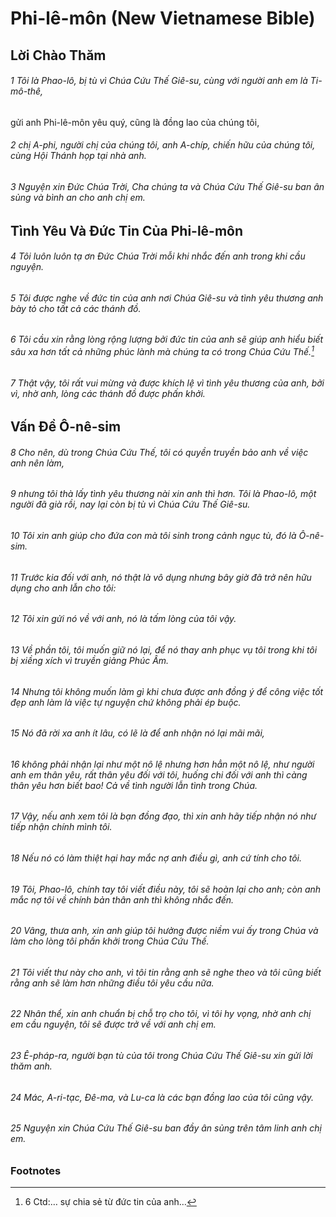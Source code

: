 
# Phi-lê-môn (New Vietnamese Bible)
## Lời Chào Thăm

###### 1 Tôi là Phao-lô, bị tù vì Chúa Cứu Thế Giê-su, cùng với người anh em là Ti-mô-thê,
gửi anh Phi-lê-môn yêu quý, cũng là đồng lao của chúng tôi,  
###### 2 chị A-phi, người chị của chúng tôi, anh A-chíp, chiến hữu của chúng tôi, cùng Hội Thánh họp tại nhà anh.

###### 3 Nguyện xin Đức Chúa Trời, Cha chúng ta và Chúa Cứu Thế Giê-su ban ân sủng và bình an cho anh chị em.

## Tình Yêu Và Đức Tin Của Phi-lê-môn

###### 4 Tôi luôn luôn tạ ơn Đức Chúa Trời mỗi khi nhắc đến anh trong khi cầu nguyện.  
###### 5 Tôi được nghe về đức tin của anh nơi Chúa Giê-su và tình yêu thương anh bày tỏ cho tất cả các thánh đồ.  
###### 6 Tôi cầu xin rằng lòng rộng lượng bởi đức tin của anh sẽ giúp anh hiểu biết sâu xa hơn tất cả những phúc lành mà chúng ta có trong Chúa Cứu Thế.[^a]  
###### 7 Thật vậy, tôi rất vui mừng và được khích lệ vì tình yêu thương của anh, bởi vì, nhờ anh, lòng các thánh đồ được phấn khởi.

## Vấn Đề Ô-nê-sim

###### 8 Cho nên, dù trong Chúa Cứu Thế, tôi có quyền truyền bảo anh về việc anh nên làm,  
###### 9 nhưng tôi thà lấy tình yêu thương nài xin anh thì hơn. Tôi là Phao-lô, một người đã già rồi, nay lại còn bị tù vì Chúa Cứu Thế Giê-su.  
###### 10 Tôi xin anh giúp cho đứa con mà tôi sinh trong cảnh ngục tù, đó là Ô-nê-sim.  
###### 11 Trước kia đối với anh, nó thật là vô dụng nhưng bây giờ đã trở nên hữu dụng cho anh lẫn cho tôi:

###### 12 Tôi xin gửi nó về với anh, nó là tấm lòng của tôi vậy.  
###### 13 Về phần tôi, tôi muốn giữ nó lại, để nó thay anh phục vụ tôi trong khi tôi bị xiềng xích vì truyền giảng Phúc Âm.  
###### 14 Nhưng tôi không muốn làm gì khi chưa được anh đồng ý để công việc tốt đẹp anh làm là việc tự nguyện chứ không phải ép buộc.  
###### 15 Nó đã rời xa anh ít lâu, có lẽ là để anh nhận nó lại mãi mãi,  
###### 16 không phải nhận lại như một nô lệ nhưng hơn hẳn một nô lệ, như người anh em thân yêu, rất thân yêu đối với tôi, huống chi đối với anh thì càng thân yêu hơn biết bao! Cả về tình người lẫn tình trong Chúa.

###### 17 Vậy, nếu anh xem tôi là bạn đồng đạo, thì xin anh hãy tiếp nhận nó như tiếp nhận chính mình tôi.  
###### 18 Nếu nó có làm thiệt hại hay mắc nợ anh điều gì, anh cứ tính cho tôi.  
###### 19 Tôi, Phao-lô, chính tay tôi viết điều này, tôi sẽ hoàn lại cho anh; còn anh mắc nợ tôi về chính bản thân anh thì không nhắc đến.  
###### 20 Vâng, thưa anh, xin anh giúp tôi hưởng được niềm vui ấy trong Chúa và làm cho lòng tôi phấn khởi trong Chúa Cứu Thế.  
###### 21 Tôi viết thư này cho anh, vì tôi tin rằng anh sẽ nghe theo và tôi cũng biết rằng anh sẽ làm hơn những điều tôi yêu cầu nữa.

###### 22 Nhân thể, xin anh chuẩn bị chỗ trọ cho tôi, vì tôi hy vọng, nhờ anh chị em cầu nguyện, tôi sẽ được trở về với anh chị em.

###### 23 Ê-pháp-ra, người bạn tù của tôi trong Chúa Cứu Thế Giê-su xin gửi lời thăm anh.  
###### 24 Mác, A-ri-tạc, Đê-ma, và Lu-ca là các bạn đồng lao của tôi cũng vậy.

###### 25 Nguyện xin Chúa Cứu Thế Giê-su ban đầy ân sủng trên tâm linh anh chị em.

### Footnotes
[^a]: 6 Ctd:… sự chia sẻ từ đức tin của anh…

